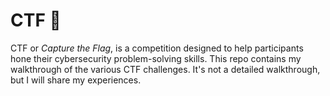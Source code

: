 # CTF 🚩

CTF or *Capture the Flag*, is a competition designed to help participants hone their cybersecurity problem-solving skills. This repo contains my walkthrough of the various CTF challenges. It's not a detailed walkthrough, but I will share my experiences.  

